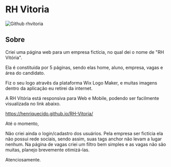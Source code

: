 # RH Vitoria

![Github rhvitoria](https://github.com/henriquecido/RH-Vitoria/blob/master/image/rhvitoriareadme.png)

## Sobre

Criei uma página web para um empresa fictícia, no qual dei o nome de "RH Vitória".

Ela é constituida por 5 páginas, sendo elas home, aluno, empresa, vagas e área do candidato.

Fiz o seu logo atravês da plataforma Wix Logo Maker, e muitas imagens dentro da aplicação eu retirei da internet.

A RH Vitória está responsiva para Web e Mobile, podendo ser facilmente visualizada no link abaixo.

https://henriquecido.github.io/RH-Vitoria/

Até o momento,

Não criei ainda o login/cadastro dos usuários.
Pela empresa ser fictícia ela não possui rede sociais, sendo assim, suas tags anchor não levam a lugar nenhum.
Na página de vagas criei um filtro bem simples e as vagas não são muitas, planejo brevemente otimizá-las.

Atenciosamente.

